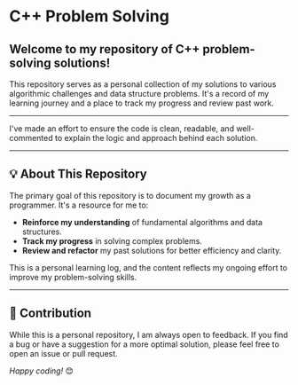 # C++ Problem Solving

## Welcome to my repository of C++ problem-solving solutions!

This repository serves as a personal collection of my solutions to various algorithmic challenges and data structure problems. It's a record of my learning journey and a place to track my progress and review past work.

---

I've made an effort to ensure the code is clean, readable, and well-commented to explain the logic and approach behind each solution.

---

## 💡 About This Repository

The primary goal of this repository is to document my growth as a programmer. It's a resource for me to:

* **Reinforce my understanding** of fundamental algorithms and data structures.
* **Track my progress** in solving complex problems.
* **Review and refactor** my past solutions for better efficiency and clarity.

This is a personal learning log, and the content reflects my ongoing effort to improve my problem-solving skills.

---

## 🤝 Contribution

While this is a personal repository, I am always open to feedback. If you find a bug or have a suggestion for a more optimal solution, please feel free to open an issue or pull request.

*Happy coding!* 😊
